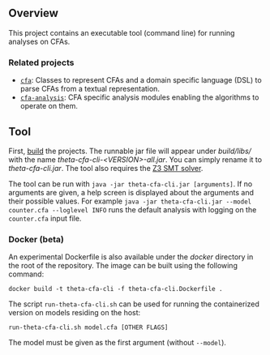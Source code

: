 ## Overview

This project contains an executable tool (command line) for running analyses on CFAs.

### Related projects

* [`cfa`](../cfa/README.md): Classes to represent CFAs and a domain specific language (DSL) to parse CFAs from a textual representation.
* [`cfa-analysis`](../cfa-analysis/README.md): CFA specific analysis modules enabling the algorithms to operate on them.

## Tool

First, [build](../../doc/Build.md) the projects.
The runnable jar file will appear under _build/libs/_ with the name _theta-cfa-cli-\<VERSION\>-all.jar_.
You can simply rename it to _theta-cfa-cli.jar_.
The tool also requires the [Z3 SMT solver](../../doc/Build.md).

The tool can be run with `java -jar theta-cfa-cli.jar [arguments]`.
If no arguments are given, a help screen is displayed about the arguments and their possible values.
For example `java -jar theta-cfa-cli.jar --model counter.cfa --loglevel INFO` runs the default analysis with logging on the `counter.cfa` input file.

### Docker (beta)

An experimental Dockerfile is also available under the _docker_ directory in the root of the repository.
The image can be built using the following command:
```
docker build -t theta-cfa-cli -f theta-cfa-cli.Dockerfile .
```

The script `run-theta-cfa-cli.sh` can be used for running the containerized version on models residing on the host:
```
run-theta-cfa-cli.sh model.cfa [OTHER FLAGS]
```
The model must be given as the first argument (without `--model`).

